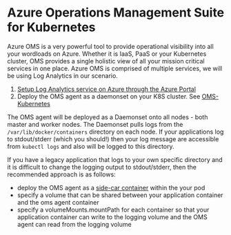 # Azure Operations Management Suite for Kubernetes #

Azure OMS is a very powerful tool to provide operational visibility into all your wordloads on Azure.  Whether it is IaaS, PaaS or your Kubernetes cluster, OMS provides a single holistic view of all your mission critical services in one place.  Azure OMS is comprised of multiple services, we will be using Log Analytics in our scenario.

1. [Setup Log Analytics service on Azure through the Azure Portal](https://docs.microsoft.com/en-us/azure/log-analytics/log-analytics-quick-collect-linux-computer)
2. Deploy the OMS agent as a daemonset on your K8S cluster.  See [OMS-Kubernetes](https://github.com/Microsoft/OMS-docker/tree/master/Kubernetes)

The OMS agent will be deployed as a Daemonset onto all nodes - both master and worker nodes.  The Daemonset pulls logs from the `/var/lib/docker/containers` directory on each node.  If your applications log to stdout/stderr (which you should!) then your log message are accessible from `kubectl logs` and also will be logged to this directory.

If you have a legacy application that logs to your own specific directory and it is difficult to change the logging output to stdout/stderr, then the recommended approach is as follows:

- deploy the OMS agent as a [side-car container](http://blog.kubernetes.io/2015/06/the-distributed-system-toolkit-patterns.html) within the your pod
- specify a volume that can be shared between your application container and the oms agent container
- specify a volumeMounts.mountPath for each container so that your application container can write to the logging volume and the OMS agent can read from the logging volume

